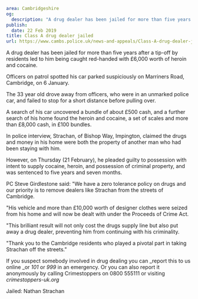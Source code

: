 ```yaml
area: Cambridgeshire
og:
  description: "A drug dealer has been jailed for more than five years after a tip-off by residents led to him being caught red-handed with \xA36,000 worth of heroin and cocaine."
publish:
  date: 22 Feb 2019
title: Class A drug dealer jailed
url: https://www.cambs.police.uk/news-and-appeals/Class-A-drug-dealer-jailed
```

A drug dealer has been jailed for more than five years after a tip-off by residents led to him being caught red-handed with £6,000 worth of heroin and cocaine.

Officers on patrol spotted his car parked suspiciously on Marriners Road, Cambridge, on 6 January.

The 33 year old drove away from officers, who were in an unmarked police car, and failed to stop for a short distance before pulling over.

A search of his car uncovered a bundle of about £500 cash, and a further search of his home found the heroin and cocaine, a set of scales and more than £8,000 cash, in £100 bundles.

In police interview, Strachan, of Bishop Way, Impington, claimed the drugs and money in his home were both the property of another man who had been staying with him.

However, on Thursday (21 February), he pleaded guilty to possession with intent to supply cocaine, heroin, and possession of criminal property, and was sentenced to five years and seven months.

PC Steve Girdlestone said: "We have a zero tolerance policy on drugs and our priority is to remove dealers like Strachan from the streets of Cambridge.

"His vehicle and more than £10,000 worth of designer clothes were seized from his home and will now be dealt with under the Proceeds of Crime Act.

"This brilliant result will not only cost the drugs supply line but also put away a drug dealer, preventing him from continuing with his criminality.

"Thank you to the Cambridge residents who played a pivotal part in taking Strachan off the streets."

If you suspect somebody involved in drug dealing you can _report this to us online _or _101_ or _999_ in an emergency. Or you can also report it anonymously by calling Crimestoppers on 0800 555111 or visiting _crimestoppers-uk.org_

Jailed: Nathan Strachan
